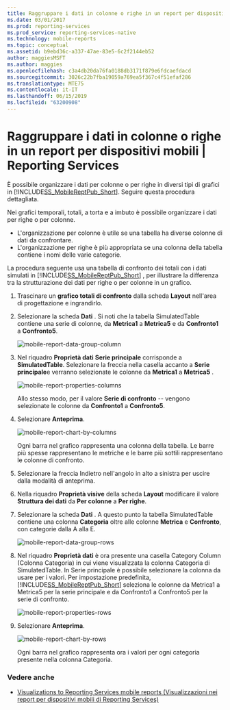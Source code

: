 ```yaml
---
title: Raggruppare i dati in colonne o righe in un report per dispositivi mobili | Reporting Services | Microsoft Docs
ms.date: 03/01/2017
ms.prod: reporting-services
ms.prod_service: reporting-services-native
ms.technology: mobile-reports
ms.topic: conceptual
ms.assetid: b9ebd36c-a337-47ae-83e5-6c2f2144eb52
author: maggiesMSFT
ms.author: maggies
ms.openlocfilehash: c3a4db20da76fa0188db3171f879e6fdcaefdacd
ms.sourcegitcommit: 3026c22b7fba19059a769ea5f367c4f51efaf286
ms.translationtype: MTE75
ms.contentlocale: it-IT
ms.lasthandoff: 06/15/2019
ms.locfileid: "63200908"
---
```

# <a name="group-data-by-columns-or-rows-in-a-mobile-report--reporting-services"></a>Raggruppare i dati in colonne o righe in un report per dispositivi mobili | Reporting Services
È possibile organizzare i dati per colonne o per righe in diversi tipi di grafici in [!INCLUDE[SS_MobileReptPub_Short](../../includes/ss-mobilereptpub-short.md)]. Seguire questa procedura dettagliata.

Nei grafici temporali, totali, a torta e a imbuto è possibile organizzare i dati per righe o per colonne. 
* L'organizzazione per colonne è utile se una tabella ha diverse colonne di dati da confrontare. 
* L'organizzazione per righe è più appropriata se una colonna della tabella contiene i nomi delle varie categorie. 

La procedura seguente usa una tabella di confronto dei totali con i dati simulati in [!INCLUDE[SS_MobileReptPub_Short](../../includes/ss-mobilereptpub-short.md)] , per illustrare la differenza tra la strutturazione dei dati per righe o per colonne in un grafico.  

1. Trascinare un **grafico totali di confronto** dalla scheda **Layout** nell'area di progettazione e ingrandirlo.

2. Selezionare la scheda **Dati** . Si noti che la tabella SimulatedTable contiene una serie di colonne, da **Metrica1** a **Metrica5** e da **Confronto1** a **Confronto5**. 

   ![mobile-report-data-group-column](../../reporting-services/mobile-reports/media/mobile-report-data-group-column.png)

3. Nel riquadro **Proprietà dati** **Serie principale** corrisponde a **SimulatedTable**. Selezionare la freccia nella casella accanto a **Serie principale**e verranno selezionate le colonne da **Metrica1** a **Metrica5** .

   ![mobile-report-properties-columns](../../reporting-services/mobile-reports/media/mobile-report-properties-columns.png)

   Allo stesso modo, per il valore **Serie di confronto** --  vengono selezionate le colonne da **Confronto1** a **Confronto5**.
   
4. Selezionare **Anteprima**.

   ![mobile-report-chart-by-columns](../../reporting-services/mobile-reports/media/mobile-report-chart-by-columns.png)

   Ogni barra nel grafico rappresenta una colonna della tabella. Le barre più spesse rappresentano le metriche e le barre più sottili rappresentano le colonne di confronto.

5. Selezionare la freccia Indietro nell'angolo in alto a sinistra per uscire dalla modalità di anteprima.

6. Nella riquadro **Proprietà visive** della scheda **Layout** modificare il valore **Struttura dei dati** da **Per colonne** a **Per righe**.  

7. Selezionare la scheda **Dati** . A questo punto la tabella SimulatedTable contiene una colonna **Categoria** oltre alle colonne **Metrica** e **Confronto**, con categorie dalla A alla E. 

   ![mobile-report-data-group-rows](../../reporting-services/mobile-reports/media/mobile-report-data-group-rows.png)

8.  Nel riquadro **Proprietà dati** è ora presente una casella Category Column (Colonna Categoria) in cui viene visualizzata la colonna Categoria di SimulatedTable. In Serie principale è possibile selezionare la colonna da usare per i valori. Per impostazione predefinita, [!INCLUDE[SS_MobileReptPub_Short](../../includes/ss-mobilereptpub-short.md)] seleziona le colonne da Metrica1 a Metrica5 per la serie principale e da Confronto1 a Confronto5 per la serie di confronto. 

    ![mobile-report-properties-rows](../../reporting-services/mobile-reports/media/mobile-report-properties-rows.png)

9. Selezionare **Anteprima**.

   ![mobile-report-chart-by-rows](../../reporting-services/mobile-reports/media/mobile-report-chart-by-rows.png)

   Ogni barra nel grafico rappresenta ora i valori per ogni categoria presente nella colonna Categoria.

### <a name="see-also"></a>Vedere anche
* [Visualizations to Reporting Services mobile reports (Visualizzazioni nei report per dispositivi mobili di Reporting Services)](../../reporting-services/mobile-reports/add-visualizations-to-reporting-services-mobile-reports.md)
